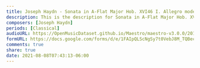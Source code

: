 ```yaml
---
title: Joseph Haydn - Sonata in A-Flat Major Hob. XVI46 I. Allegro moderato (1)
description: This is the description for Sonata in A-Flat Major Hob. XVI46 I. Allegro moderato by Joseph Haydn
composers: [Joseph Haydn]
periods: [Classical]
audioURL: https://OpenMusicDataset.github.io/Maestro/maestro-v3.0.0/2017/MIDI-Unprocessed_042_PIANO042_MID--AUDIO-split_07-06-17_Piano-e_1-02_wav--3.midi
formURL: https://docs.google.com/forms/d/e/1FAIpQLScNgSy7t0VebJ8M_TQBecqVw5v6DZhmA1fRZN-C55RMSDuLLw/viewform
comments: true
share: true
date: 2021-08-08T07:43:13-06:00
---
```

